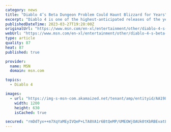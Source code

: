 ```yaml
---
category: news
title: "Diablo 4’s Beta Dungeon Problem Could Haunt Blizzard for Years"
excerpt: "Diablo 4 is one of the highest-anticipated releases of the year, but after two beta weekends granting access to a sizable chunk of the game, many players are concerned about the repetitive dungeon ..."
publishedDateTime: 2023-03-27T19:28:00Z
originalUrl: "https://www.msn.com/en-xl/entertainment/other/diablo-4-s-beta-dungeon-problem-could-haunt-blizzard-for-years/ar-AA1994EM"
webUrl: "https://www.msn.com/en-xl/entertainment/other/diablo-4-s-beta-dungeon-problem-could-haunt-blizzard-for-years/ar-AA1994EM"
type: article
quality: 87
heat: 87
published: true

provider:
  name: MSN
  domain: msn.com

topics:
  - Diablo 4

images:
  - url: "https://img-s-msn-com.akamaized.net/tenant/amp/entityid/AA198LB9.img?h=630&w=1200&m=6&q=60&o=t&l=f&f=jpg"
    width: 1200
    height: 630
    isCached: true

secured: "rmDdTyx++m7XqYaMEyIVQeP+LTA8VA1r6BtQeMP/UMEOWjOAUk0tKbRBEvatLpNx2iahUB/2Wl8eEkUWVXLg8b+/JHAQgbrp9MxcZvCoBw0V/Ip6IQBVlYou5Clb8UYUVuIs1/oeTCidLg8qQUvdaXF5q0iH7r5LiKED8Ew19j8VZTUnlUXMOmmeBgqtwyZLkSa1eX+fk1h6lEYpe+5MRJnaOmtb5X4wYfFRF/QlhP066Fqo4o4P03WX6hgyD511CMZbdGhhj1uZmb/YZadm7oIyuq2so1LuwH9FYJZKMvpsi5kO0cRlhNEsGk1/ma8HC32f/56W0aPpWimWRb0kSC47qeBEsI+8ightbVSYRNA=;x0z6ILN2aHxv5vJWSaIjkA=="
---
```


